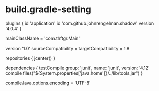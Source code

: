 # build.gradle-setting

  
plugins {
    id 'application' 
    id 'com.github.johnrengelman.shadow' version '4.0.4'
}

mainClassName = 'com.thftgr.Main'

version '1.0'
sourceCompatibility = targetCompatibility = 1.8

repositories {
    jcenter()
}


dependencies {
    testCompile group: 'junit', name: 'junit', version: '4.12'
    compile files("${System.properties['java.home']}/../lib/tools.jar")
}

compileJava.options.encoding = 'UTF-8'
